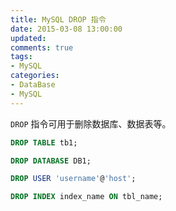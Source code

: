 ```yaml
---
title: MySQL DROP 指令
date: 2015-03-08 13:00:00
updated:
comments: true
tags:
- MySQL
categories:
- DataBase
- MySQL
---
```


`DROP` 指令可用于删除数据库、数据表等。

<!--more-->

```sql
DROP TABLE tb1;

DROP DATABASE DB1;

DROP USER 'username'@'host';

DROP INDEX index_name ON tbl_name;
```
